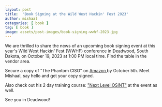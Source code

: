 ```yaml
---
layout: post
title:  "Book Signing at the Wild West Hackin' Fest 2023"
author: mishaal
categories: [ book ]
tag: [ book ]
image: assets/post-images/book-signing-wwhf-2023.jpg
---
```


We are thrilled to share the news of an upcoming book signing event at this year's Wild West Hackin' Fest (WWHF) conference in Deadwood, South Dakota, on October 19, 2023 at 1:00 PM local time. Find the table in the vendor area.

Secure a copy of "The Phantom CISO" on
        <a target="_blank" href="https://amzn.to/3ABlQkY" class="btn btn-outline-primary">
        <i class="fa fa-book mr-3"></i> Amazon
        </a> by October 5th. Meet Mishaal, say hello and get your copy signed.


Also check out his 2 day training course:  <a target="_blank" href="https://wildwesthackinfest.com/event/next-level-osint-w-mishaal-khan/2023-10-17/" title="Next Level OSINT Course">"Next Level OSINT"</a> at the event as well.


See you in Deadwood!

